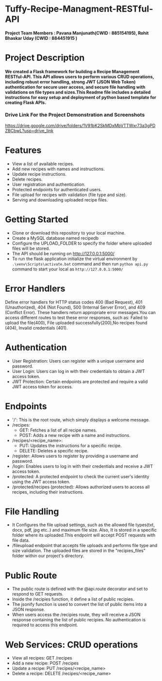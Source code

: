 # Tuffy-Recipe-Managment-RESTful-API
#### Project Team Members : Pavana Manjunath(CWID : 885154195), Rohit Bhaskar Uday (CWID : 884451915 )
# Project Description
####  We  created a Flask framework for building a Recipe Management RESTful-API. This API allows users to perform various CRUD operations, including robust error handling, strong JWT (JSON Web Token) authentication for secure user access, and secure file handling with validations on file types and sizes.This Readme file includes a detailed instructions for easy setup and deployment of python based template for creating Flask APIs.       
### Drive Link For the Project Demonstration and Screenshots
https://drive.google.com/drive/folders/1V91bK2SkMDxMbVTTWxr73a3gPDZBCbwL?usp=drive_link
# Features
- View a list of available recipes.
- Add new recipes with names and instructions.
- Update recipe instructions.
- Delete recipes.
- User registration and authentication.
- Protected endpoints for authenticated users.
- File upload for recipes with validation (file type and size).
- Serving and downloading uploaded recipe files.
# Getting Started
- Clone or download this repository to your local machine.
- Create a MySQL database named recipedb 
- Configure the UPLOAD_FOLDER to specify the folder where uploaded files will be stored.
- The API should be running on http://127.0.0.1:5000/
- To run the flask application initialize the virtual environment by `.\venv\Scripts\activate.bat` command and then run `python api.py` command to start your local as `http://127.0.0.1:5000/`
# Error Handlers
 Define error handlers for HTTP status codes 400 (Bad Request), 401 (Unauthorized), 404 (Not Found), 500 (Internal Server Error), and 409 (Conflict Error). These handlers return appropriate error messages.You can access different routes to test these error responses, such as: Failed to upload the file(400), File uploaded successfully(200),No recipes found (404), Invalid credentials (401).
# Authentication
- User Registration: Users can register with a unique username and password.
- User Login: Users can log in with their credentials to obtain a JWT access token.
- JWT Protection: Certain endpoints are protected and require a valid JWT access token for access.
# Endpoints
- '/': This is the root route, which simply displays a welcome message.
- /recipes:
     - GET: Fetches a list of all recipe names.
     - POST: Adds a new recipe with a name and instructions.
- /recipes/<recipe_name>:
    - PUT: Updates the instructions for a specific recipe.
  -  DELETE: Deletes a specific recipe.
- /register: Allows users to register by providing a username and password.
- /login: Enables users to log in with their credentials and receive a JWT access token.
- /protected: A protected endpoint to check the current user's identity using the JWT access token.
- /protected/recipes (protected): Allows authorized users to access all recipes, including their instructions.
# File Handling
- It Configures the file upload settings, such as the allowed file types(txt, docx, pdf, jpg etc..) and maximum file size. Also, It is stored in a specific folder where its uploaded.This endpoint will accept POST requests with file data.
- /fileupload endpoint that accepts file uploads and performs file type and size validation. The uploaded files are stored in the "recipies_files" folder within our project's directory. 
# Public Route
- The public route is defined with the @api.route decorator and set to respond to GET requests.
- Inside the /recipies function, it define a list of public recipies. 
- The jsonify function is used to convert the list of public items into a JSON response.
- When users access the /recipies route, they will receive a JSON response containing the list of public recipies. No authentication is required to access this endpoint.
# Web Services: CRUD operations
- View all recipes: GET /recipes
- Add a new recipe: POST /recipes
- Update a recipe: PUT /recipes/<recipe_name>
- Delete a recipe: DELETE /recipes/<recipe_name>






